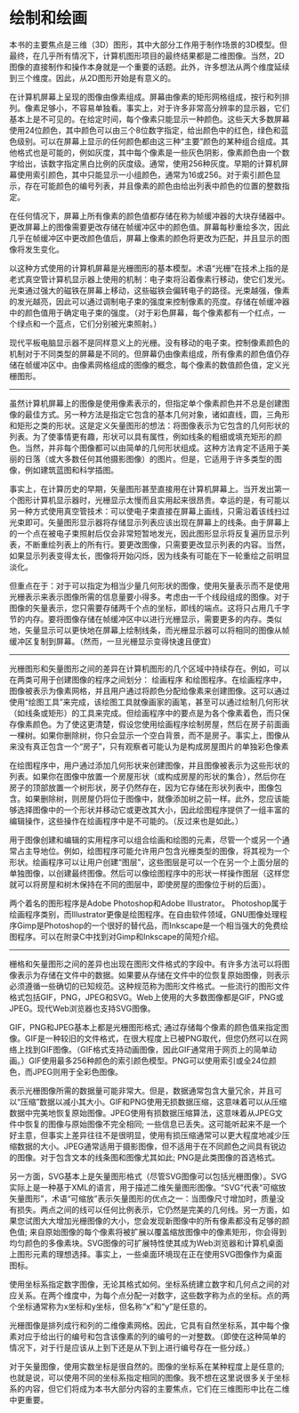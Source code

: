 # 绘制和绘画

本书的主要焦点是三维（3D）图形，其中大部分工作用于制作场景的3D模型。但最终，在几乎所有情况下，计算机图形项目的最终结果都是二维图像。当然，2D图像的直接制作和操作本身就是一个重要的话题。此外，许多想法从两个维度延续到三个维度。因此，从2D图形开始是有意义的。

在计算机屏幕上呈现的图像由像素组成。屏幕由像素的矩形网格组成，按行和列排列。像素足够小，不容易单独看。事实上，对于许多非常高分辨率的显示器，它们基本上是不可见的。在给定时间，每个像素只能显示一种颜色。这些天大多数屏幕使用24位颜色，其中颜色可以由三个8位数字指定，给出颜色中的红色，绿色和蓝色级别。可以在屏幕上显示的任何颜色都由这三种“主要”颜色的某种组合组成。其他格式也是可能的，例如灰度，其中每个像素是一些灰色阴影，像素颜色由一个数字给出，该数字指定黑白比例的灰度级。通常，使用256种灰度。早期的计算机屏幕使用索引颜色，其中只能显示一小组颜色，通常为16或256。对于索引颜色显示，存在可能颜色的编号列表，并且像素的颜色由给出列表中颜色的位置的整数指定。

在任何情况下，屏幕上所有像素的颜色值都存储在称为帧缓冲器的大块存储器中。更改屏幕上的图像需要更改存储在帧缓冲区中的颜色值。屏幕每秒重绘多次，因此几乎在帧缓冲区中更改颜色值后，屏幕上像素的颜色将更改为匹配，并且显示的图像将发生变化。

以这种方式使用的计算机屏幕是光栅图形的基本模型。术语“光栅”在技术上指的是老式真空管计算机显示器上使用的机制：电子束将沿着像素行移动，使它们发光。光束通过强大的磁铁在屏幕上移动，这些磁铁会偏转电子的路径。光束越强，像素的发光越亮，因此可以通过调制电子束的强度来控制像素的亮度。存储在帧缓冲器中的颜色值用于确定电子束的强度。（对于彩色屏幕，每个像素都有一个红点，一个绿点和一个蓝点，它们分别被光束照射。）

现代平板电脑显示器不是同样意义上的光栅。没有移动的电子束。控制像素颜色的机制对于不同类型的屏幕是不同的。但屏幕仍由像素组成，所有像素的颜色值仍存储在帧缓冲区中。由像素网格组成的图像的概念，每个像素的数值颜色值，定义光栅图形。

---

虽然计算机屏幕上的图像是使用像素表示的，但指定单个像素颜色并不总是创建图像的最佳方式。另一种方法是指定它包含的基本几何对象，诸如直线，圆，三角形和矩形之类的形状。这是定义矢量图形的想法：将图像表示为它包含的几何形状的列表。为了使事情更有趣，形状可以具有属性，例如线条的粗细或填充矩形的颜色。当然，并非每个图像都可以由简单的几何形状组成。这种方法肯定不适用于美丽的日落（或大多数任何其他摄影图像）的图片。但是，它适用于许多类型的图像，例如建筑蓝图和科学插图。

事实上，在计算历史的早期，矢量图形甚至直接用在计算机屏幕上。当开发出第一个图形计算机显示器时，光栅显示太慢而且实用起来很昂贵。幸运的是，有可能以另一种方式使用真空管技术：可以使电子束直接在屏幕上画线，只需沿着该线扫过光束即可。矢量图形显示器将存储显示列表应该出现在屏幕上的线条。由于屏幕上的一个点在被电子束照射后仅会非常短暂地发光，因此图形显示将反复遍历显示列表，不断重绘列表上的所有行。要更改图像，只需要更改显示列表的内容。当然，如果显示列表变得太长，图像将开始闪烁，因为线条有可能在下一轮重绘之前明显淡化。

但重点在于：对于可以指定为相当少量几何形状的图像，使用矢量表示而不是使用光栅表示来表示图像所需的信息量要小得多。考虑由一千个线段组成的图像。对于图像的矢量表示，您只需要存储两千个点的坐标，即线的端点。这将只占用几千字节的内存。要将图像存储在帧缓冲区中以进行光栅显示，需要更多的内存。类似地，矢量显示可以更快地在屏幕上绘制线条，而光栅显示器可以将相同的图像从帧缓冲区复制到屏幕。（然而，一旦光栅显示变得快速且便宜）

---

光栅图形和矢量图形之间的差异在计算机图形的几个区域中持续存在。例如，可以在两类可用于创建图像的程序之间划分：  绘画程序 和绘图程序。在绘画程序中，图像被表示为像素网格，并且用户通过将颜色分配给像素来创建图像。这可以通过使用“绘图工具”来完成，该绘图工具就像画家的画笔，甚至可以通过绘制几何形状（如线条或矩形）的工具来完成。但绘画程序中的要点是为各个像素着色，而只保存像素颜色。为了使这更清楚，假设您使用绘画程序绘制房屋，然后在房子前面画一棵树。如果你删除树，你只会显示一个空白背景，而不是房子。事实上，图像从来没有真正包含一个“房子”，只有观察者可能认为是构成房屋图片的单独彩色像素

在绘图程序中，用户通过添加几何形状来创建图像，并且图像被表示为这些形状的列表。如果你在图像中放置一个房屋形状（或构成房屋的形状的集合），然后你在房子的顶部放置一个树形状，房子仍然存在，因为它存储在形状列表中，图像包含。如果删除树，则房屋仍将位于图像中，就像添加树之前一样。此外，您应该能够选择图像中的一个形状并移动它或更改其大小，因此绘图程序提供了一组丰富的编辑操作，这些操作在绘画程序中是不可能的。（反过来也是如此。）

用于图像创建和编辑的实用程序可以组合绘画和绘图的元素，尽管一个或另一个通常占主导地位。例如，绘图程序可能允许用户包含光栅类型的图像，将其视为一个形状。绘画程序可以让用户创建“图层”，这些图层是可以一个在另一个上面分层的单独图像，以创建最终图像。然后可以像绘图程序中的形状一样操作图层（这样您就可以将房屋和树木保持在不同的图层中，即使房屋的图像位于树的后面）。

两个着名的图形程序是Adobe Photoshop和Adobe Illustrator。 Photoshop属于绘画程序类别，而Illustrator更像是绘图程序。在自由软件领域，GNU图像处理程序Gimp是Photoshop的一个很好的替代品，而Inkscape是一个相当强大的免费绘图程序。可以在附录C中找到对Gimp和Inkscape的简短介绍。

---

栅格和矢量图形之间的差异也出现在图形文件格式的字段中。有许多方法可以将图像表示为存储在文件中的数据。如果要从存储在文件中的位恢复原始图像，则表示必须遵循一些确切的已知规范。这种规范称为图形文件格式。一些流行的图形文件格式包括GIF，PNG，JPEG和SVG。Web上使用的大多数图像都是GIF，PNG或JPEG。现代Web浏览器也支持SVG图像。

GIF，PNG和JPEG基本上都是光栅图形格式; 通过存储每个像素的颜色值来指定图像。GIF是一种较旧的文件格式，在很大程度上已被PNG取代，但您仍然可以在网络上找到GIF图像。（GIF格式支持动画图像，因此GIF通常用于网页上的简单动画。）GIF使用最多256种颜色的索引颜色模型。PNG可以使用索引或全24位颜色，而JPEG则用于全彩色图像。

表示光栅图像所需的数据量可能非常大。但是，数据通常包含大量冗余，并且可以“压缩”数据以减小其大小。GIF和PNG使用无损数据压缩，这意味着可以从压缩数据中完美地恢复原始图像。JPEG使用有损数据压缩算法，这意味着从JPEG文件中恢复的图像与原始图像不完全相同; 一些信息已丢失。这可能听起来不是一个好主意，但事实上差异往往不是很明显，使用有损压缩通常可以更大程度地减少压缩数据的大小。JPEG通常适用于摄影图像，但不适用于在不同颜色之间具有锐边的图像。对于包含文本的线条图和图像尤其如此; PNG是此类图像的首选格式。

另一方面，SVG基本上是矢量图形格式（尽管SVG图像可以包括光栅图像）。SVG实际上是一种基于XML的语言，用于描述二维矢量图形图像。“SVG”代表“可缩放矢量图形”，术语“可缩放”表示矢量图形的优点之一：当图像尺寸增加时，质量没有损失。两点之间的线可以任何比例表示，它仍然是完美的几何线。另一方面，如果您试图大大增加光栅图像的大小，您会发现新图像中的所有像素都没有足够的颜色值; 来自原始图像的每个像素将被扩展以覆盖缩放图像中的像素矩形，你会得到均匀颜色的多像素块。SVG图像的可扩展特性使其成为Web浏览器和计算机桌面上图形元素的理想选择。事实上，一些桌面环境现在正在使用SVG图像作为桌面图标。

使用坐标系指定数字图像，无论其格式如何。坐标系统建立数字和几何点之间的对应关系。在两个维度中，为每个点分配一对数字，这些数字称为点的坐标。点的两个坐标通常称为x坐标和y坐标，但名称“x”和“y”是任意的。

光栅图像是排列成行和列的二维像素网格。因此，它具有自然坐标系，其中每个像素对应于给出行的编号和包含该像素的列的编号的一对整数。（即使在这种简单的情况下，对于行是应该从上到下还是从下到上进行编号存在一些分歧。）

对于矢量图像，使用实数坐标是很自然的。图像的坐标系在某种程度上是任意的; 也就是说，可以使用不同的坐标系指定相同的图像。我不想在这里说很多关于坐标系的内容，但它们将成为本书大部分内容的主要焦点，它们在三维图形中比在二维中更重要。
